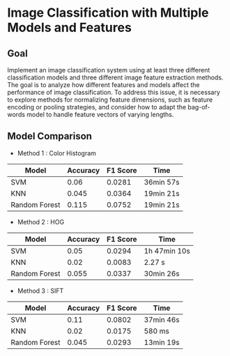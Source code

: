 # Image Classification with Multiple Models and Features

## Goal 
Implement an image classification system using at least three different classification models and three different image feature extraction methods. The goal is to analyze how different features and models affect the performance of image classification. To address this issue, it is necessary to explore methods for normalizing feature dimensions, such as feature encoding or pooling strategies, and consider how to adapt the bag-of-words model to handle feature vectors of varying lengths.

## Model Comparison

- Method 1 : Color Histogram

| Model         | Accuracy | F1 Score | Time  |
| ------------- | -------- | -------- | -------- |
| SVM           | 0.06     | 0.0281     | 36min 57s  |
| KNN           | 0.045    | 0.0364    | 19min 21s     |
| Random Forest | 0.115    | 0.0752     | 19min 21s  |

- Method 2 : HOG

| Model         | Accuracy | F1 Score | Time  |
| ------------- | -------- | -------- | -------- |
| SVM           | 0.05     | 0.0294     | 1h 47min 10s  |
| KNN           | 0.02     | 0.0083     | 2.27 s     |
| Random Forest | 0.055    | 0.0337     | 30min 26s   |

- Method 3 : SIFT

| Model         | Accuracy | F1 Score | Time  |
| ------------- | -------- | -------- | -------- |
| SVM           | 0.11     | 0.0802     | 37min 46s  |
| KNN           | 0.02     | 0.0175     | 580 ms   |
| Random Forest | 0.045    | 0.0293     | 13min 19s   |
